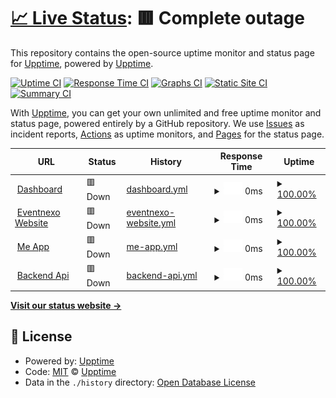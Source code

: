 # [📈 Live Status](https://status.eventnexo.co): <!--live status--> **🟥 Complete outage**

This repository contains the open-source uptime monitor and status page for [Upptime](https://upptime.js.org), powered by [Upptime](https://github.com/upptime/upptime).

[![Uptime CI](https://github.com/mrsz-innovate/status/workflows/Uptime%20CI/badge.svg)](https://github.com/mrsz-innovate/status/actions?query=workflow%3A%22Uptime+CI%22)
[![Response Time CI](https://github.com/mrsz-innovate/status/workflows/Response%20Time%20CI/badge.svg)](https://github.com/mrsz-innovate/status/actions?query=workflow%3A%22Response+Time+CI%22)
[![Graphs CI](https://github.com/mrsz-innovate/status/workflows/Graphs%20CI/badge.svg)](https://github.com/mrsz-innovate/status/actions?query=workflow%3A%22Graphs+CI%22)
[![Static Site CI](https://github.com/mrsz-innovate/status/workflows/Static%20Site%20CI/badge.svg)](https://github.com/mrsz-innovate/status/actions?query=workflow%3A%22Static+Site+CI%22)
[![Summary CI](https://github.com/mrsz-innovate/status/workflows/Summary%20CI/badge.svg)](https://github.com/mrsz-innovate/status/actions?query=workflow%3A%22Summary+CI%22)

With [Upptime](https://upptime.js.org), you can get your own unlimited and free uptime monitor and status page, powered entirely by a GitHub repository. We use [Issues](https://github.com/upptime/upptime/issues) as incident reports, [Actions](https://github.com/mrsz-innovate/status/actions) as uptime monitors, and [Pages](https://status.eventnexo.co) for the status page.

<!--start: status pages-->
<!-- This summary is generated by Upptime (https://github.com/upptime/upptime) -->
<!-- Do not edit this manually, your changes will be overwritten -->
<!-- prettier-ignore -->
| URL | Status | History | Response Time | Uptime |
| --- | ------ | ------- | ------------- | ------ |
| <img alt="" src="https://eventnexo.co/favicon.png" height="13"> [Dashboard](https://app.eventnexo.co) | 🟥 Down | [dashboard.yml](https://github.com/mrsz-innovate/status/commits/HEAD/history/dashboard.yml) | <details><summary><img alt="Response time graph" src="./graphs/dashboard/response-time-week.png" height="20"> 0ms</summary><br><a href="https://status.eventnexo.co/history/dashboard"><img alt="Response time 386" src="https://img.shields.io/endpoint?url=https%3A%2F%2Fraw.githubusercontent.com%2Fmrsz-innovate%2Fstatus%2FHEAD%2Fapi%2Fdashboard%2Fresponse-time.json"></a><br><a href="https://status.eventnexo.co/history/dashboard"><img alt="24-hour response time 0" src="https://img.shields.io/endpoint?url=https%3A%2F%2Fraw.githubusercontent.com%2Fmrsz-innovate%2Fstatus%2FHEAD%2Fapi%2Fdashboard%2Fresponse-time-day.json"></a><br><a href="https://status.eventnexo.co/history/dashboard"><img alt="7-day response time 0" src="https://img.shields.io/endpoint?url=https%3A%2F%2Fraw.githubusercontent.com%2Fmrsz-innovate%2Fstatus%2FHEAD%2Fapi%2Fdashboard%2Fresponse-time-week.json"></a><br><a href="https://status.eventnexo.co/history/dashboard"><img alt="30-day response time 0" src="https://img.shields.io/endpoint?url=https%3A%2F%2Fraw.githubusercontent.com%2Fmrsz-innovate%2Fstatus%2FHEAD%2Fapi%2Fdashboard%2Fresponse-time-month.json"></a><br><a href="https://status.eventnexo.co/history/dashboard"><img alt="1-year response time 386" src="https://img.shields.io/endpoint?url=https%3A%2F%2Fraw.githubusercontent.com%2Fmrsz-innovate%2Fstatus%2FHEAD%2Fapi%2Fdashboard%2Fresponse-time-year.json"></a></details> | <details><summary><a href="https://status.eventnexo.co/history/dashboard">100.00%</a></summary><a href="https://status.eventnexo.co/history/dashboard"><img alt="All-time uptime 78.09%" src="https://img.shields.io/endpoint?url=https%3A%2F%2Fraw.githubusercontent.com%2Fmrsz-innovate%2Fstatus%2FHEAD%2Fapi%2Fdashboard%2Fuptime.json"></a><br><a href="https://status.eventnexo.co/history/dashboard"><img alt="24-hour uptime 100.00%" src="https://img.shields.io/endpoint?url=https%3A%2F%2Fraw.githubusercontent.com%2Fmrsz-innovate%2Fstatus%2FHEAD%2Fapi%2Fdashboard%2Fuptime-day.json"></a><br><a href="https://status.eventnexo.co/history/dashboard"><img alt="7-day uptime 100.00%" src="https://img.shields.io/endpoint?url=https%3A%2F%2Fraw.githubusercontent.com%2Fmrsz-innovate%2Fstatus%2FHEAD%2Fapi%2Fdashboard%2Fuptime-week.json"></a><br><a href="https://status.eventnexo.co/history/dashboard"><img alt="30-day uptime 100.00%" src="https://img.shields.io/endpoint?url=https%3A%2F%2Fraw.githubusercontent.com%2Fmrsz-innovate%2Fstatus%2FHEAD%2Fapi%2Fdashboard%2Fuptime-month.json"></a><br><a href="https://status.eventnexo.co/history/dashboard"><img alt="1-year uptime 73.45%" src="https://img.shields.io/endpoint?url=https%3A%2F%2Fraw.githubusercontent.com%2Fmrsz-innovate%2Fstatus%2FHEAD%2Fapi%2Fdashboard%2Fuptime-year.json"></a></details>
| <img alt="" src="https://eventnexo.co/favicon.png" height="13"> [Eventnexo Website](https://eventnexo.co) | 🟥 Down | [eventnexo-website.yml](https://github.com/mrsz-innovate/status/commits/HEAD/history/eventnexo-website.yml) | <details><summary><img alt="Response time graph" src="./graphs/eventnexo-website/response-time-week.png" height="20"> 0ms</summary><br><a href="https://status.eventnexo.co/history/eventnexo-website"><img alt="Response time 266" src="https://img.shields.io/endpoint?url=https%3A%2F%2Fraw.githubusercontent.com%2Fmrsz-innovate%2Fstatus%2FHEAD%2Fapi%2Feventnexo-website%2Fresponse-time.json"></a><br><a href="https://status.eventnexo.co/history/eventnexo-website"><img alt="24-hour response time 0" src="https://img.shields.io/endpoint?url=https%3A%2F%2Fraw.githubusercontent.com%2Fmrsz-innovate%2Fstatus%2FHEAD%2Fapi%2Feventnexo-website%2Fresponse-time-day.json"></a><br><a href="https://status.eventnexo.co/history/eventnexo-website"><img alt="7-day response time 0" src="https://img.shields.io/endpoint?url=https%3A%2F%2Fraw.githubusercontent.com%2Fmrsz-innovate%2Fstatus%2FHEAD%2Fapi%2Feventnexo-website%2Fresponse-time-week.json"></a><br><a href="https://status.eventnexo.co/history/eventnexo-website"><img alt="30-day response time 0" src="https://img.shields.io/endpoint?url=https%3A%2F%2Fraw.githubusercontent.com%2Fmrsz-innovate%2Fstatus%2FHEAD%2Fapi%2Feventnexo-website%2Fresponse-time-month.json"></a><br><a href="https://status.eventnexo.co/history/eventnexo-website"><img alt="1-year response time 250" src="https://img.shields.io/endpoint?url=https%3A%2F%2Fraw.githubusercontent.com%2Fmrsz-innovate%2Fstatus%2FHEAD%2Fapi%2Feventnexo-website%2Fresponse-time-year.json"></a></details> | <details><summary><a href="https://status.eventnexo.co/history/eventnexo-website">100.00%</a></summary><a href="https://status.eventnexo.co/history/eventnexo-website"><img alt="All-time uptime 78.08%" src="https://img.shields.io/endpoint?url=https%3A%2F%2Fraw.githubusercontent.com%2Fmrsz-innovate%2Fstatus%2FHEAD%2Fapi%2Feventnexo-website%2Fuptime.json"></a><br><a href="https://status.eventnexo.co/history/eventnexo-website"><img alt="24-hour uptime 100.00%" src="https://img.shields.io/endpoint?url=https%3A%2F%2Fraw.githubusercontent.com%2Fmrsz-innovate%2Fstatus%2FHEAD%2Fapi%2Feventnexo-website%2Fuptime-day.json"></a><br><a href="https://status.eventnexo.co/history/eventnexo-website"><img alt="7-day uptime 100.00%" src="https://img.shields.io/endpoint?url=https%3A%2F%2Fraw.githubusercontent.com%2Fmrsz-innovate%2Fstatus%2FHEAD%2Fapi%2Feventnexo-website%2Fuptime-week.json"></a><br><a href="https://status.eventnexo.co/history/eventnexo-website"><img alt="30-day uptime 100.00%" src="https://img.shields.io/endpoint?url=https%3A%2F%2Fraw.githubusercontent.com%2Fmrsz-innovate%2Fstatus%2FHEAD%2Fapi%2Feventnexo-website%2Fuptime-month.json"></a><br><a href="https://status.eventnexo.co/history/eventnexo-website"><img alt="1-year uptime 73.43%" src="https://img.shields.io/endpoint?url=https%3A%2F%2Fraw.githubusercontent.com%2Fmrsz-innovate%2Fstatus%2FHEAD%2Fapi%2Feventnexo-website%2Fuptime-year.json"></a></details>
| <img alt="" src="https://eventnexo.co/favicon.png" height="13"> [Me App](https://eventnexo.me) | 🟥 Down | [me-app.yml](https://github.com/mrsz-innovate/status/commits/HEAD/history/me-app.yml) | <details><summary><img alt="Response time graph" src="./graphs/me-app/response-time-week.png" height="20"> 0ms</summary><br><a href="https://status.eventnexo.co/history/me-app"><img alt="Response time 322" src="https://img.shields.io/endpoint?url=https%3A%2F%2Fraw.githubusercontent.com%2Fmrsz-innovate%2Fstatus%2FHEAD%2Fapi%2Fme-app%2Fresponse-time.json"></a><br><a href="https://status.eventnexo.co/history/me-app"><img alt="24-hour response time 0" src="https://img.shields.io/endpoint?url=https%3A%2F%2Fraw.githubusercontent.com%2Fmrsz-innovate%2Fstatus%2FHEAD%2Fapi%2Fme-app%2Fresponse-time-day.json"></a><br><a href="https://status.eventnexo.co/history/me-app"><img alt="7-day response time 0" src="https://img.shields.io/endpoint?url=https%3A%2F%2Fraw.githubusercontent.com%2Fmrsz-innovate%2Fstatus%2FHEAD%2Fapi%2Fme-app%2Fresponse-time-week.json"></a><br><a href="https://status.eventnexo.co/history/me-app"><img alt="30-day response time 0" src="https://img.shields.io/endpoint?url=https%3A%2F%2Fraw.githubusercontent.com%2Fmrsz-innovate%2Fstatus%2FHEAD%2Fapi%2Fme-app%2Fresponse-time-month.json"></a><br><a href="https://status.eventnexo.co/history/me-app"><img alt="1-year response time 345" src="https://img.shields.io/endpoint?url=https%3A%2F%2Fraw.githubusercontent.com%2Fmrsz-innovate%2Fstatus%2FHEAD%2Fapi%2Fme-app%2Fresponse-time-year.json"></a></details> | <details><summary><a href="https://status.eventnexo.co/history/me-app">100.00%</a></summary><a href="https://status.eventnexo.co/history/me-app"><img alt="All-time uptime 78.09%" src="https://img.shields.io/endpoint?url=https%3A%2F%2Fraw.githubusercontent.com%2Fmrsz-innovate%2Fstatus%2FHEAD%2Fapi%2Fme-app%2Fuptime.json"></a><br><a href="https://status.eventnexo.co/history/me-app"><img alt="24-hour uptime 100.00%" src="https://img.shields.io/endpoint?url=https%3A%2F%2Fraw.githubusercontent.com%2Fmrsz-innovate%2Fstatus%2FHEAD%2Fapi%2Fme-app%2Fuptime-day.json"></a><br><a href="https://status.eventnexo.co/history/me-app"><img alt="7-day uptime 100.00%" src="https://img.shields.io/endpoint?url=https%3A%2F%2Fraw.githubusercontent.com%2Fmrsz-innovate%2Fstatus%2FHEAD%2Fapi%2Fme-app%2Fuptime-week.json"></a><br><a href="https://status.eventnexo.co/history/me-app"><img alt="30-day uptime 100.00%" src="https://img.shields.io/endpoint?url=https%3A%2F%2Fraw.githubusercontent.com%2Fmrsz-innovate%2Fstatus%2FHEAD%2Fapi%2Fme-app%2Fuptime-month.json"></a><br><a href="https://status.eventnexo.co/history/me-app"><img alt="1-year uptime 73.45%" src="https://img.shields.io/endpoint?url=https%3A%2F%2Fraw.githubusercontent.com%2Fmrsz-innovate%2Fstatus%2FHEAD%2Fapi%2Fme-app%2Fuptime-year.json"></a></details>
| <img alt="" src="https://eventnexo.co/favicon.png" height="13"> [Backend Api](https://api.eventnexo.co/api) | 🟥 Down | [backend-api.yml](https://github.com/mrsz-innovate/status/commits/HEAD/history/backend-api.yml) | <details><summary><img alt="Response time graph" src="./graphs/backend-api/response-time-week.png" height="20"> 0ms</summary><br><a href="https://status.eventnexo.co/history/backend-api"><img alt="Response time 391" src="https://img.shields.io/endpoint?url=https%3A%2F%2Fraw.githubusercontent.com%2Fmrsz-innovate%2Fstatus%2FHEAD%2Fapi%2Fbackend-api%2Fresponse-time.json"></a><br><a href="https://status.eventnexo.co/history/backend-api"><img alt="24-hour response time 0" src="https://img.shields.io/endpoint?url=https%3A%2F%2Fraw.githubusercontent.com%2Fmrsz-innovate%2Fstatus%2FHEAD%2Fapi%2Fbackend-api%2Fresponse-time-day.json"></a><br><a href="https://status.eventnexo.co/history/backend-api"><img alt="7-day response time 0" src="https://img.shields.io/endpoint?url=https%3A%2F%2Fraw.githubusercontent.com%2Fmrsz-innovate%2Fstatus%2FHEAD%2Fapi%2Fbackend-api%2Fresponse-time-week.json"></a><br><a href="https://status.eventnexo.co/history/backend-api"><img alt="30-day response time 0" src="https://img.shields.io/endpoint?url=https%3A%2F%2Fraw.githubusercontent.com%2Fmrsz-innovate%2Fstatus%2FHEAD%2Fapi%2Fbackend-api%2Fresponse-time-month.json"></a><br><a href="https://status.eventnexo.co/history/backend-api"><img alt="1-year response time 0" src="https://img.shields.io/endpoint?url=https%3A%2F%2Fraw.githubusercontent.com%2Fmrsz-innovate%2Fstatus%2FHEAD%2Fapi%2Fbackend-api%2Fresponse-time-year.json"></a></details> | <details><summary><a href="https://status.eventnexo.co/history/backend-api">100.00%</a></summary><a href="https://status.eventnexo.co/history/backend-api"><img alt="All-time uptime 26.87%" src="https://img.shields.io/endpoint?url=https%3A%2F%2Fraw.githubusercontent.com%2Fmrsz-innovate%2Fstatus%2FHEAD%2Fapi%2Fbackend-api%2Fuptime.json"></a><br><a href="https://status.eventnexo.co/history/backend-api"><img alt="24-hour uptime 100.00%" src="https://img.shields.io/endpoint?url=https%3A%2F%2Fraw.githubusercontent.com%2Fmrsz-innovate%2Fstatus%2FHEAD%2Fapi%2Fbackend-api%2Fuptime-day.json"></a><br><a href="https://status.eventnexo.co/history/backend-api"><img alt="7-day uptime 100.00%" src="https://img.shields.io/endpoint?url=https%3A%2F%2Fraw.githubusercontent.com%2Fmrsz-innovate%2Fstatus%2FHEAD%2Fapi%2Fbackend-api%2Fuptime-week.json"></a><br><a href="https://status.eventnexo.co/history/backend-api"><img alt="30-day uptime 100.00%" src="https://img.shields.io/endpoint?url=https%3A%2F%2Fraw.githubusercontent.com%2Fmrsz-innovate%2Fstatus%2FHEAD%2Fapi%2Fbackend-api%2Fuptime-month.json"></a><br><a href="https://status.eventnexo.co/history/backend-api"><img alt="1-year uptime 16.57%" src="https://img.shields.io/endpoint?url=https%3A%2F%2Fraw.githubusercontent.com%2Fmrsz-innovate%2Fstatus%2FHEAD%2Fapi%2Fbackend-api%2Fuptime-year.json"></a></details>

<!--end: status pages-->

[**Visit our status website →**](https://status.eventnexo.co)

## 📄 License

- Powered by: [Upptime](https://github.com/upptime/upptime)
- Code: [MIT](./LICENSE) © [Upptime](https://upptime.js.org)
- Data in the `./history` directory: [Open Database License](https://opendatacommons.org/licenses/odbl/1-0/)
